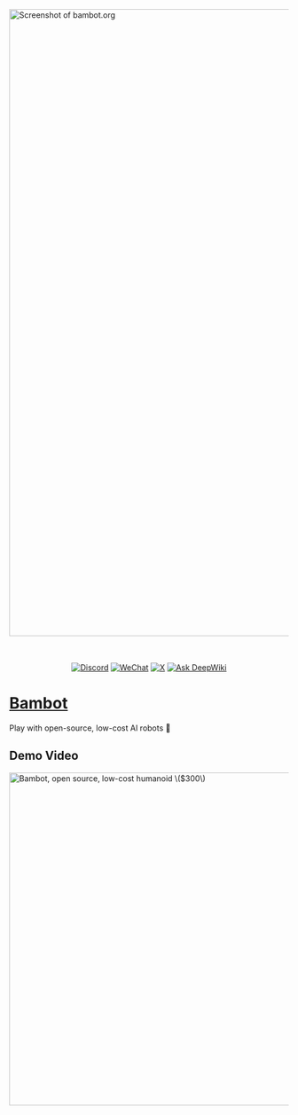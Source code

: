 <a href="https://bambot.org">
  <img width="1130" alt="Screenshot of bambot.org" src="https://github.com/user-attachments/assets/bcf347d7-5d76-4021-8a99-bb4515323fe0" />
</a>

<br/>
<br/>
<br/>

<p align="center">
  <a href="https://discord.gg/Fq2gvSMyRJ"><img src="https://flat.badgen.net/static/chat/on%20discord" alt="Discord"></a>
  <a href="https://i.v2ex.co/1U6OSqswl.jpeg"><img src="https://flat.badgen.net/static/chat/on%20wechat?color=green" alt="WeChat"></a>
  <a href="https://x.com/tim_qian"><img src="https://flat.badgen.net/static/follow/on%20X?color=black" alt="X"></a>
  <a href="https://deepwiki.com/timqian/bambot"><img src="https://deepwiki.com/badge.svg" alt="Ask DeepWiki"></a>
</p>

# [Bambot](https://bambot.org)

Play with open-source, low-cost AI robots 🤖



## Demo Video

<a href="https://x.com/Tim_Qian/status/1901952877243122014"> <img alt="Bambot, open source, low-cost humanoid \($300\)" src="https://github.com/user-attachments/assets/bc9536e2-1fa6-4cb5-99f3-15a794bf09cf" width="600" style="height:auto;" ></a>
